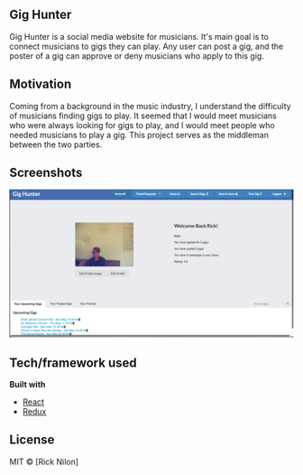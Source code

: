 ## Gig Hunter

Gig Hunter is a social media website for musicians. It's main goal is to connect musicians to gigs they can play. Any user can post a gig, and the poster of a gig can approve or deny musicians who apply to this gig.

## Motivation

Coming from a background in the music industry, I understand the difficulty of musicians finding gigs to play. It seemed that I would meet musicians who were always looking for gigs to play, and I would meet people who needed musicians to play a gig. This project serves as the middleman between the two parties.

## Screenshots
![Preview](https://github.com/allinthemind66/gig_hunter_frontend/blob/master/public/readmeimg.png?raw=true)

## Tech/framework used

<b>Built with</b>
- [React](https://reactjs.org/)
- [Redux](https://redux.js.org/)


## License


MIT © [Rick Nilon]
